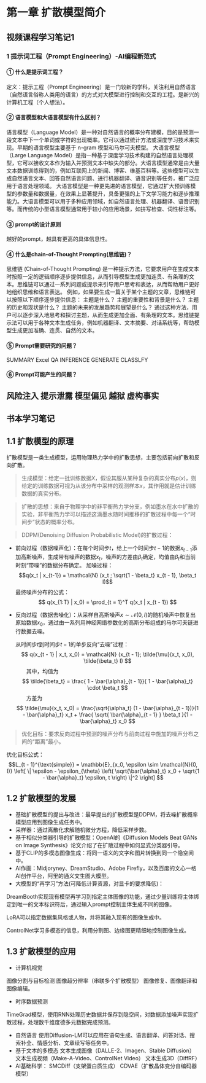 # 第一章 扩散模型简介
## 视频课程学习笔记1
### 1 提示词工程（Prompt Engineering）-AI编程新范式
#### ① 什么是提示词工程？
定义：提示工程（Prompt Engineering）是一门较新的学科，关注利用自然语言（自然语言俗称人类用的语言）的方式对大模型进行控制和交互的工程。是新兴的计算机工程（个人想法）。
#### ② 语言模型和大语言模型有什么区别？
语言模型（Language Model）是一种对自然语言的概率分布建模，目的是预测一段文本中下一个单词或字符的出现概率。它可以通过统计方法或深度学习技术来实现。早期的语言模型主要基于 n-gram 模型和马尔可夫模型。 大语言模型（Large Language Model）是指一种基于深度学习技术构建的自然语言处理模型，它可以接收文本作为输入并预测文本中缺失的部分。大语言模型通常是由大量文本数据训练得到的，例如互联网上的新闻、博客、维基百科等。这些模型可以生成自然语言文本、回答自然语言问题、进行机器翻译、语音识别等任务，被广泛应用于语言处理领域。 大语言模型是一种更先进的语言模型，它通过扩大预训练模型的参数量和数据量，在效果上显著提升，具备更强的上下文学习能力和逐步推理能力。大语言模型可以用于多种应用领域，如自然语言处理、机器翻译、语音识别等。而传统的小型语言模型通常用于较小的应用场景，如拼写检查、词性标注等。
#### ③ prompt的设计原则
越好的prompt，越具有更高的具体信息性。
#### ④ 什么是chain-of-Thought Prompting(思维链)？
思维链 (Chain-of-Thought Prompting) 是一种提示方法，它要求用户在生成文本时按照一定的逻辑顺序逐步提供信息，从而引导模型生成更加连贯、有条理的文本。思维链可以通过一系列问题或提示来引导用户思考和表达，从而帮助用户更好地组织思维和语言表达。 例如，如果要生成一篇关于某个主题的文章，思维链可以按照以下顺序逐步提供信息： 主题是什么？ 主题的重要性和背景是什么？ 主题的历史和现状是什么？ 主题的未来的发展趋势和展望是什么？ 通过这种方法，用户可以逐步深入地思考和探讨主题，从而生成更加全面、有条理的文本。思维链提示法可以用于各种文本生成任务，例如机器翻译、文本摘要、对话系统等，帮助模型生成更加准确、连贯、自然的文本。
#### ⑤ Prompt需要研究的问题？
SUMMARY
Excel
QA
INFERENCE
GENERATE
CLASSLFY
#### ⑥ Prompt可能产生的问题？
风险注入
提示泄露
模型偏见
越狱
虚构事实
----
## 书本学习笔记
## 1.1 扩散模型的原理

扩散模型是一类生成模型，运用物理热力学中的扩散思想，主要包括前向扩散和反向扩散。

> 生成模型：给定一批训练数据$X$，假设其服从某种复杂的真实分布$p(x)$，则给定的训练数据可视为从该分布中采样的观测样本$x$，其作用就是估计训练数据的真实分布。

>扩散的思想：来自于物理学中的非平衡热力学分支，例如墨水在水中扩散的实验，非平衡热力学可以描述这滴墨水随时间推移的扩散过程中每一个“时间步”状态的概率分布。

>DDPM(Denoising Diffusion Probabilistic Model)的扩散过程：
- 前向过程（数据噪声化）：在每个时间步$t$，给上一个时间步$t-1$的数据$x_{t-1}$添加高斯噪声，生成带有噪声的数据$x_t$，噪声的方差由$\beta_t$确定，均值由$\beta_t$和当前时刻“带噪”的数据分布确定。
加噪过程：$$q(x_t | x_{t-1}) = \mathcal{N} (x_t ; \sqrt{1 - \beta_t} x_{t - 1}, \beta_t I)$$
最终噪声分布的公式：
$$
q(x_{1:T} | x_0) = \prod_{t = 1}^T q(x_t | x_{t - 1})
$$

- 反向过程（数据去噪化）：从采样自高斯噪声$x \sim \mathcal{N}(0, I)$的随机噪声中恢复出原始数据$x_0$，通过由一系列用神经网络参数化的高斯分布组成的马尔可夫链进行数据去噪。

    从时间步$t$到时间步$t - 1$的单步反向“去噪”过程：
$$
q(x_{t - 1} | x_t, x_0) = \mathcal{N} (x_{t - 1}; \tilde{\mu}(x_t, x_0), \tilde{\beta_t} I)    
$$
&emsp;&emsp;其中，均值为
$$
\tilde{\beta_t} = \frac{ 1 - \bar{\alpha}_{t - 1}}{ 1 - \bar{\alpha}_t} \cdot \beta_t
$$
&emsp;&emsp;方差为
$$
\tilde{\mu}(x_t, x_0) = \frac{\sqrt{\alpha_t} (1 - \bar{\alpha}_{t - 1})}{1 - \bar{\alpha}_t} x_t + \frac{ \sqrt{ \bar{\alpha}_{t - 1} } \beta_t }{1 - \bar{\alpha}_t} x_0   
$$

>优化目标：要求反向过程中预测的噪声分布与前向过程中施加的噪声分布之间的“距离”最小。

优化目标公式：
$$L_{t - 1}^{\text{simple}} = \mathbb{E}_{x_0, \epsilon \sim \mathcal{N}(0, I)} \left[ \| \epsilon - \epsilon_{\theta} \left( \sqrt{\bar{\alpha}_t} x_0 + \sqrt{1 - \bar{\alpha}_t} \epsilon, t \right) \|^2  \right]    
$$

## 1.2 扩散模型的发展

- 基础扩散模型的提出与改进：最早提出的扩散模型是DDPM，将去噪扩散概率模型应用到图像生成任务中。
- 采样器：通过离散化求解随机微分方程，降低采样步数。
- 基于相似分类器引导的扩散模型：OpenAI的《Diffusion Models Beat GANs on Image Synthesis》论文介绍了在扩散过程中如何显式分类器引导。
- 基于CLIP的多模态图像生成：将同一语义的文字和图片转换到同一个隐空间中。
- AI作画：Midjoryney、DreamStudio、Adobe Firefly，以及百度的文心一格AI创作平台，阿里的通义文生图大模型。
- 大模型的“再学习”方法(可降低计算资源，对显卡的要求降低)：

DreamBooth实现现有模型再学习到指定主体图像的功能，通过少量训练将主体绑定到唯一的文本标识符后，通过输入prompt控制主体生成不同的图像。

LoRA可以指定数据集风格或人物，并将其融入现有的图像生成中。

ControlNet学习多模态的信息，利用分割图、边缘图更精细地控制图像生成。

## 1.3 扩散模型的应用

- 计算机视觉

图像分割与目标检测
图像超分辨率（串联多个扩散模型）
图像修复、图像翻译和图像编辑。
- 时序数据预测

TimeGrad模型，使用RNN处理历史数据并保存到隐空间，对数据添加噪声实现扩散过程，处理数千维度德多元数据完成预测。
- 自然语言
使用Diffusion-LM可以应用在语句生成、语言翻译、问答对话、搜索补全、情感分析、文章续写等任务中。
- 基于文本的多模态
文本生成图像（DALLE-2、Imagen、Stable Diffusion）
文本生成视频（Make-A-Video、ControlNet Video）
文本生成3D（DiffRF）
- AI基础科学：
SMCDiff（支架蛋白质生成）
CDVAE（扩散晶体变分自编码器模型）
